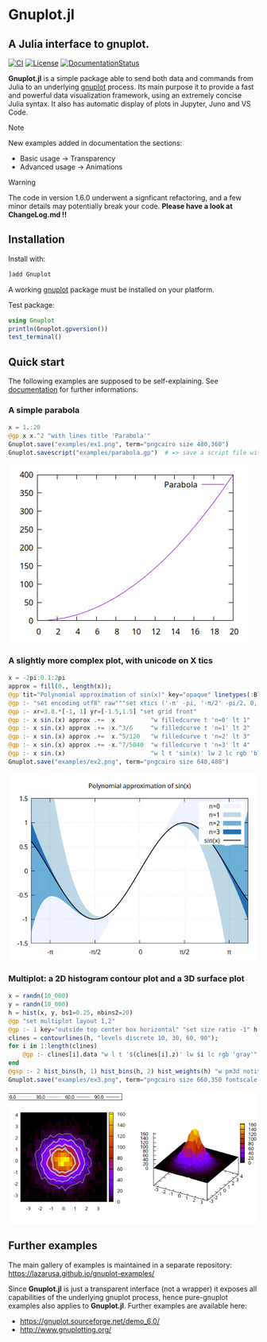 # Gnuplot.jl
## A Julia interface to gnuplot.

[![CI](https://github.com/gcalderone/Gnuplot.jl/actions/workflows/CI.yml/badge.svg)](https://github.com/gcalderone/Gnuplot.jl/actions/workflows/CI.yml)
[![License](http://img.shields.io/badge/license-MIT-brightgreen.svg?style=flat)](LICENSE.md)
[![DocumentationStatus](https://img.shields.io/badge/docs-stable-blue.svg?style=flat)](https://gcalderone.github.io/Gnuplot.jl/stable/index.html)

**Gnuplot.jl** is a simple package able to send both data and commands from Julia to an underlying [gnuplot](http://gnuplot.sourceforge.net/) process.  Its main purpose it to provide a fast and powerful data visualization framework, using an extremely concise Julia syntax. It also has automatic display of plots in Jupyter, Juno and VS Code.

> [!NOTE]
> New examples added in documentation the sections:
> - Basic usage -> Transparency
> - Advanced usage -> Animations

> [!WARNING]
> The code in version 1.6.0 underwent a signficant refactoring, and a few minor details may potentially break your code.
> **Please have a look at ChangeLog.md !!**

## Installation

Install with:
```julia
]add Gnuplot
```
A working [gnuplot](http://gnuplot.sourceforge.net/) package must be installed on your platform.

Test package:
```julia
using Gnuplot
println(Gnuplot.gpversion())
test_terminal()
```


## Quick start
The following examples are supposed to be self-explaining.  See [documentation](https://gcalderone.github.io/Gnuplot.jl/) for further informations.

### A simple parabola
```julia
x = 1.:20
@gp x x.^2 "with lines title 'Parabola'"
Gnuplot.save("examples/ex1.png", term="pngcairo size 480,360")
Gnuplot.savescript("examples/parabola.gp")  # => save a script file with both data and command to re-create the plot.
```
![ex1.png](examples/ex1.png)


### A slightly more complex plot, with unicode on X tics
```julia
x = -2pi:0.1:2pi
approx = fill(0., length(x));
@gp tit="Polynomial approximation of sin(x)" key="opaque" linetypes(:Blues_4)
@gp :- "set encoding utf8" raw"""set xtics ('-π' -pi, '-π/2' -pi/2, 0, 'π/2' pi/2, 'π' pi)"""
@gp :- xr=3.8.*[-1, 1] yr=[-1.5,1.5] "set grid front"
@gp :- x sin.(x) approx .+=  x          "w filledcurve t 'n=0' lt 1"
@gp :- x sin.(x) approx .+= -x.^3/6     "w filledcurve t 'n=1' lt 2"
@gp :- x sin.(x) approx .+=  x.^5/120   "w filledcurve t 'n=2' lt 3"
@gp :- x sin.(x) approx .+= -x.^7/5040  "w filledcurve t 'n=3' lt 4"
@gp :- x sin.(x)                        "w l t 'sin(x)' lw 2 lc rgb 'black'"
Gnuplot.save("examples/ex2.png", term="pngcairo size 640,480")
```
![ex2.png](examples/ex2.png)


### Multiplot: a 2D histogram contour plot and a 3D surface plot
```julia
x = randn(10_000)
y = randn(10_000)
h = hist(x, y, bs1=0.25, nbins2=20)
@gp "set multiplot layout 1,2"
@gp :- 1 key="outside top center box horizontal" "set size ratio -1" h
clines = contourlines(h, "levels discrete 10, 30, 60, 90");
for i in 1:length(clines)
    @gp :- clines[i].data "w l t '$(clines[i].z)' lw $i lc rgb 'gray'" :-
end
@gsp :- 2 hist_bins(h, 1) hist_bins(h, 2) hist_weights(h) "w pm3d notit"
Gnuplot.save("examples/ex3.png", term="pngcairo size 660,350 fontscale 0.8")
```
![ex3.png](examples/ex3.png)


## Further examples
The main gallery of examples is maintained in a separate repository:
https://lazarusa.github.io/gnuplot-examples/

Since **Gnuplot.jl** is just a transparent interface (not a wrapper) it exposes all capabilities of the underlying gnuplot process, hence pure-gnuplot examples also applies to **Gnuplot.jl**.  Further examples are available here:
- https://gnuplot.sourceforge.net/demo_6.0/
- http://www.gnuplotting.org/
